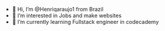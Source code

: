 - 👋 Hi, I’m @Henriqaraujo1 from Brazil
- 👀 I’m interested in Jobs and make websites
- 🌱 I’m currently learning Fullstack engineer in codecademy


<!---
Henriqaraujo1/Henriqaraujo1 is a ✨ special ✨ repository because its `README.md` (this file) appears on your GitHub profile.
You can click the Preview link to take a look at your changes.
--->
